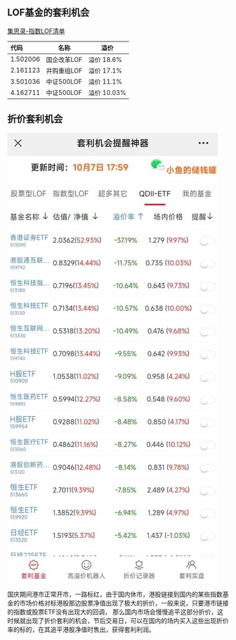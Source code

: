 ## LOF基金的套利机会
[集思录-指数LOF清单](https://www.jisilu.cn/data/lof/#index)  

| 代码  | 名称  | 溢价 |
| :--- |  ----  | ----  |
|1.502006|  国企改革LOF| 溢价 18.6%  |
|2.161123  |并购重组LOF |溢价 17.1%  |
|3.501036	|中证500LOF  |溢价 11.1%  |
|4.162711	|中证500LOF  |溢价 10.03%  |



## 折价套利机会

![港股折价etf标的](https://github.com/Oreo-Gss/Mind-open/blob/main/pictures/19267596bed49a263fe2ee76.jpeg!custom.jpg)

国庆期间港市正常开市，一路标红，由于国内休市，港股链接到国内的某些指数基金的市场价格对标港股那边股票净值出现了极大的折价，一般来说，只要港市链接的指数或股票ETF没有出现大的回调，  那么国内市场会慢慢追平这部分折价，这时候就出现了折价套利的机会，节后交易日，可以在国内的场内买入这些出现折价率的标的，在其追平港股净值时售出，获得套利利润。
